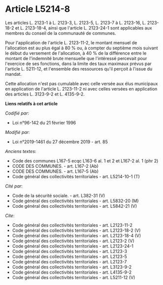 # Article L5214-8

Les articles L. 2123-1 à L. 2123-3, L. 2123-5, L. 2123-7 à L. 2123-16, L. 2123-18-2 et L. 2123-18-4, ainsi que l'article L.
2123-24-1 sont applicables aux membres du conseil de la communauté de communes.

Pour l'application de l'article L. 2123-11-2, le montant mensuel de l'allocation est au plus égal à 80 % ou, à compter du
septième mois suivant le début du versement de l'allocation, à 40 % de la différence entre le montant de l'indemnité brute
mensuelle que l'intéressé percevait pour l'exercice de ses fonctions, dans la limite des taux maximaux prévus par l'article
L. 5211-12, et l'ensemble des ressources qu'il perçoit à l'issue du mandat.

Cette allocation n'est pas cumulable avec celle versée aux élus municipaux en application de l'article L. 2123-11-2 ni avec
celles versées en application des articles L. 3123-9-2 et L. 4135-9-2.

**Liens relatifs à cet article**

_Codifié par_:

  - Loi n°96-142 du 21 février 1996

_Modifié par_:

  - Loi n°2019-1461 du 27 décembre 2019 - art. 85

_Anciens textes_:

  - Code des communes L167-5 ecqc L163-6 al. 1 et 2 et L167-2 al. 1 (phr 2)
  - CODE DES COMMUNES. - art. L167-2 (Ab)
  - CODE DES COMMUNES. - art. L167-5 (Ab)
  - Code général des collectivités territoriales - art. L5214-10-1 (T)

_Cité par_:

  - Code de la sécurité sociale. - art. L382-31 (V)
  - Code général des collectivités territoriales - art. L5832-20 (M)
  - Code général des collectivités territoriales - art. L5842-21 (V)

_Cite_:

  - Code général des collectivités territoriales - art. L2123-11-2
  - Code général des collectivités territoriales - art. L2123-18-2 (V)
  - Code général des collectivités territoriales - art. L2123-18-4 (V)
  - Code général des collectivités territoriales - art. L2123-2 (V)
  - Code général des collectivités territoriales - art. L2123-24-1
  - Code général des collectivités territoriales - art. L2123-3
  - Code général des collectivités territoriales - art. L2123-5
  - Code général des collectivités territoriales - art. L2123-7
  - Code général des collectivités territoriales - art. L3123-9-2
  - Code général des collectivités territoriales - art. L4135-9-2
  - Code général des collectivités territoriales - art. L5211-12 (V)
